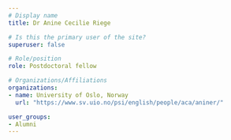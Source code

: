 ```yaml
---
# Display name
title: Dr Anine Cecilie Riege

# Is this the primary user of the site?
superuser: false

# Role/position
role: Postdoctoral fellow

# Organizations/Affiliations
organizations:
- name: University of Oslo, Norway
  url: "https://www.sv.uio.no/psi/english/people/aca/aniner/"

user_groups:
- Alumni
---
```

